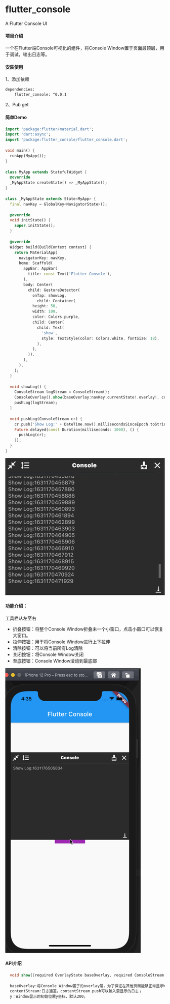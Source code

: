 # flutter_console

A Flutter Console UI

#### 项目介绍

一个在Flutter端Console可视化的组件，将Console Window置于页面最顶层，用于调试，输出日志等。

#### 安装使用

1、添加依赖

```
dependencies: 
	flutter_console: ^0.0.1
```

2、Pub get

#### 简单Demo

```dart
import 'package:flutter/material.dart';
import 'dart:async';
import 'package:flutter_console/flutter_console.dart';

void main() {
  runApp(MyApp());
}

class MyApp extends StatefulWidget {
  @override
  _MyAppState createState() => _MyAppState();
}

class _MyAppState extends State<MyApp> {
  final navKey = GlobalKey<NavigatorState>();

  @override
  void initState() {
    super.initState();
  }

  @override
  Widget build(BuildContext context) {
    return MaterialApp(
      navigatorKey: navKey,
      home: Scaffold(
        appBar: AppBar(
          title: const Text('Flutter Console'),
        ),
        body: Center(
          child: GestureDetector(
            onTap: showLog,
              child: Container(
            height: 50,
            width: 100,
            color: Colors.purple,
            child: Center(
              child: Text(
                'show',
                style: TextStyle(color: Colors.white, fontSize: 18),
              ),
            ),
          )),
        ),
      ),
    );
  }

  void showLog() {
    ConsoleStream logStream = ConsoleStream();
    ConsoleOverlay().show(baseOverlay:navKey.currentState!.overlay!, contentStream: logStream, y: 300,);
    pushLog(logStream);
  }

  void pushLog(ConsoleStream cr) {
    cr.push('Show Log:' + DateTime.now().millisecondsSinceEpoch.toString());
    Future.delayed(const Duration(milliseconds: 1000), () {
      pushLog(cr);
    });
  }
}

```

![img](https://github.com/helloted/flutter_console/blob/main/images/window.png)

#### 功能介绍：

工具栏从左至右

- 折叠按钮：将整个Console Window折叠未一个小窗口，点击小窗口可以恢复大窗口。
- 拉伸按钮：用于将Console Window进行上下拉伸
- 清除按钮：可以将当前所有Log清除
- 关闭按钮：将Console Window关闭
- 至底按钮：Console Window滚动到最底部

![img](https://github.com/helloted/flutter_console/blob/main/images/demo.gif)

#### API介绍

```dart
  void show({required OverlayState baseOverlay, required ConsoleStream contentStream, double y = 200}) {}
  
  baseOverlay:将Console Window置于的overlay层，为了保证在其他页面能够正常显示Window，建议使用navigator的overlay；
  contentStream:日志通道，contentStream.push可以输入要显示的日志；
  y：Window显示的初始位置y坐标，默认200;
```

